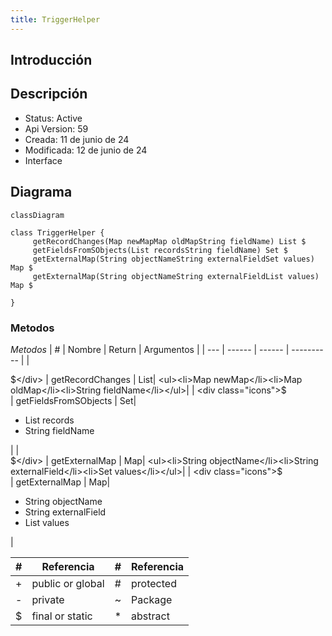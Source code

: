 ```yaml
---
title: TriggerHelper
---
```


## Introducción

<!-- START autogenerated-class -->
## Descripción



- Status: Active
- Api Version: 59
- Creada: 11 de junio de 24
- Modificada: 12 de junio de 24
- Interface 

## Diagrama
```mermaid
classDiagram

class TriggerHelper {
     getRecordChanges(Map newMapMap oldMapString fieldName) List $
     getFieldsFromSObjects(List recordsString fieldName) Set $
     getExternalMap(String objectNameString externalFieldSet values) Map $
     getExternalMap(String objectNameString externalFieldList values) Map $

}
```


### Metodos

*Metodos*
| #   | Nombre | Return | Argumentos |
| --- | ------ | ------ | ---------- |
| <div class="icons">$</div> | getRecordChanges | List| <ul><li>Map newMap</li><li>Map oldMap</li><li>String fieldName</li></ul>|
| <div class="icons">$</div> | getFieldsFromSObjects | Set| <ul><li>List records</li><li>String fieldName</li></ul>|
| <div class="icons">$</div> | getExternalMap | Map| <ul><li>String objectName</li><li>String externalField</li><li>Set values</li></ul>|
| <div class="icons">$</div> | getExternalMap | Map| <ul><li>String objectName</li><li>String externalField</li><li>List values</li></ul>|


| #  | Referencia       | #  | Referencia |
| -- | ---------------- | -- | ---------- |
| +  | public or global | #  | protected  |
| -  | private          | ~  | Package    |
| $  | final or static  | *  | abstract   |

<!-- END autogenerated-class -->
